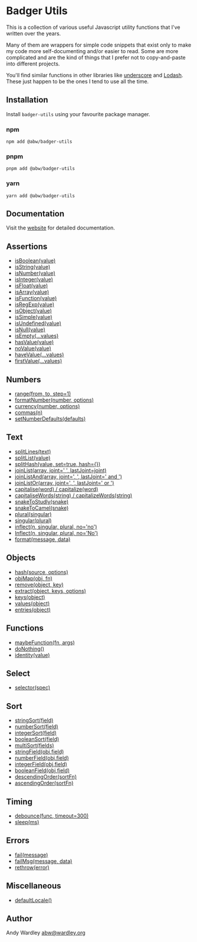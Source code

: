 # Badger Utils

This is a collection of various useful Javascript utility functions that I've
written over the years.

Many of them are wrappers for simple code snippets that exist only to make
my code more self-documenting and/or easier to read.  Some are more
complicated and are the kind of things that I prefer not to copy-and-paste
into different projects.

You'll find similar functions in other libraries like
[underscore](https://underscorejs.org/) and [Lodash](https://lodash.com/).
These just happen to be the ones I tend to use all the time.

## Installation

Install `badger-utils` using your favourite package manager.

### npm

    npm add @abw/badger-utils

### pnpm

    pnpm add @abw/badger-utils

### yarn

    yarn add @abw/badger-utils

## Documentation

Visit the [website](https://badgerpower.com/badger-utils/) for detailed
documentation.

## Assertions

* [isBoolean(value)](https://badgerpower.com/badger-utils/assertions#isBoolean)
* [isString(value)](https://badgerpower.com/badger-utils/assertions#isString)
* [isNumber(value)](https://badgerpower.com/badger-utils/assertions#isNumber)
* [isInteger(value)](https://badgerpower.com/badger-utils/assertions#isInteger)
* [isFloat(value)](https://badgerpower.com/badger-utils/assertions#isFloat)
* [isArray(value)](https://badgerpower.com/badger-utils/assertions#isArray)
* [isFunction(value)](https://badgerpower.com/badger-utils/assertions#isFunction)
* [isRegExp(value)](https://badgerpower.com/badger-utils/assertions#isRegExp)
* [isObject(value)](https://badgerpower.com/badger-utils/assertions#isObject)
* [isSimple(value)](https://badgerpower.com/badger-utils/assertions#isSimple)
* [isUndefined(value)](https://badgerpower.com/badger-utils/assertions#isUndefined)
* [isNull(value)](https://badgerpower.com/badger-utils/assertions#isNull)
* [isEmpty(...values)](https://badgerpower.com/badger-utils/assertions#isEmpty)
* [hasValue(value)](https://badgerpower.com/badger-utils/assertions#hasValue)
* [noValue(value)](https://badgerpower.com/badger-utils/assertions#noValue)
* [haveValue(...values)](https://badgerpower.com/badger-utils/assertions#haveValue)
* [firstValue(...values)](https://badgerpower.com/badger-utils/assertions#firstValue)

## Numbers

* [range(from, to, step=1)](https://badgerpower.com/badger-utils/numbers#range)
* [formatNumber(number, options)](https://badgerpower.com/badger-utils/numbers#formatNumber)
* [currency(number, options)](https://badgerpower.com/badger-utils/numbers#currency)
* [commas(n)](https://badgerpower.com/badger-utils/numbers#commas)
* [setNumberDefaults(defaults)](https://badgerpower.com/badger-utils/numbers#setNumberDefaults)

## Text

* [splitLines(text)](https://badgerpower.com/badger-utils/text#splitLines)
* [splitList(value)](https://badgerpower.com/badger-utils/text#splitList)
* [splitHash(value, set=true, hash={})](https://badgerpower.com/badger-utils/text#splitHash)
* [joinList(array, joint=' ', lastJoint=joint)](https://badgerpower.com/badger-utils/text#joinList)
* [joinListAnd(array, joint=', ', lastJoint=' and ')](https://badgerpower.com/badger-utils/text#joinListAnd)
* [joinListOr(array, joint=', ', lastJoint=' or ')](https://badgerpower.com/badger-utils/text#joinListOr)
* [capitalise(word) / capitalize(word)](https://badgerpower.com/badger-utils/text#capitalise)
* [capitaliseWords(string) / capitalizeWords(string)](https://badgerpower.com/badger-utils/text#capitaliseWords)
* [snakeToStudly(snake)](https://badgerpower.com/badger-utils/text#snakeToStudly)
* [snakeToCamel(snake)](https://badgerpower.com/badger-utils/text#snakeToCamel)
* [plural(singular)](https://badgerpower.com/badger-utils/text#plural)
* [singular(plural)](https://badgerpower.com/badger-utils/text#singular)
* [inflect(n, singular, plural, no='no')](https://badgerpower.com/badger-utils/text#inflect)
* [Inflect(n, singular, plural, no='No')](https://badgerpower.com/badger-utils/text#Inflect)
* [format(message, data)](https://badgerpower.com/badger-utils/text#format)

## Objects

* [hash(source, options)](https://badgerpower.com/badger-utils/objects#hash)
* [objMap(obj, fn)](https://badgerpower.com/badger-utils/objects#objMap)
* [remove(object, key)](https://badgerpower.com/badger-utils/objects#remove)
* [extract(object, keys, options)](https://badgerpower.com/badger-utils/objects#extract)
* [keys(object)](https://badgerpower.com/badger-utils/objects#keys)
* [values(object)](https://badgerpower.com/badger-utils/objects#values)
* [entries(object)](https://badgerpower.com/badger-utils/objects#entries)

## Functions

* [maybeFunction(fn, args)](https://badgerpower.com/badger-utils/functions#maybeFunction)
* [doNothing()](https://badgerpower.com/badger-utils/functions#doNothing)
* [identity(value)](https://badgerpower.com/badger-utils/functions#identity)

## Select

* [selector(spec)](https://badgerpower.com/badger-utils/select#selector)

## Sort

* [stringSort(field)](https://badgerpower.com/badger-utils/sort#stringSort)
* [numberSort(field)](https://badgerpower.com/badger-utils/sort#numberSort)
* [integerSort(field)](https://badgerpower.com/badger-utils/sort#integerSort)
* [booleanSort(field)](https://badgerpower.com/badger-utils/sort#booleanSort)
* [multiSort(fields)](https://badgerpower.com/badger-utils/sort#multiSort)
* [stringField(obj,field)](https://badgerpower.com/badger-utils/sort#stringField)
* [numberField(obj,field)](https://badgerpower.com/badger-utils/sort#numberField)
* [integerField(obj,field)](https://badgerpower.com/badger-utils/sort#integerField)
* [booleanField(obj,field)](https://badgerpower.com/badger-utils/sort#booleanField)
* [descendingOrder(sortFn)](https://badgerpower.com/badger-utils/sort#descendingOrder)
* [ascendingOrder(sortFn)](https://badgerpower.com/badger-utils/sort#ascendingOrder)

## Timing

* [debounce(func, timeout=300)](https://badgerpower.com/badger-utils/timing#debounce)
* [sleep(ms)](https://badgerpower.com/badger-utils/timing#sleep)

## Errors

* [fail(message)](https://badgerpower.com/badger-utils/errors#fail)
* [failMsg(message, data)](https://badgerpower.com/badger-utils/errors#failMsg)
* [rethrow(error)](https://badgerpower.com/badger-utils/errors#rethrow)

## Miscellaneous

* [defaultLocale()](https://badgerpower.com/badger-utils/misc#defaultLocale)

## Author

Andy Wardley <abw@wardley.org>